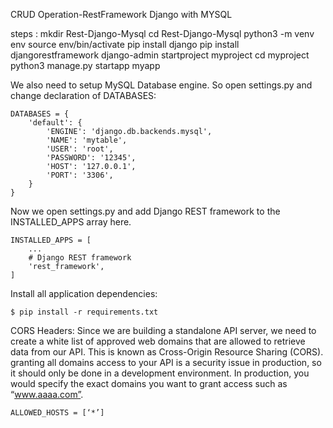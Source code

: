CRUD Operation-RestFramework Django with MYSQL

steps :
mkdir Rest-Django-Mysql
cd Rest-Django-Mysql
python3 -m venv env
source env/bin/activate
pip install django
pip install djangorestframework
django-admin startproject myproject
cd myproject
python3 manage.py startapp myapp

We also need to setup MySQL Database engine.
So open settings.py and change declaration of DATABASES:
```
DATABASES = {
    'default': {
        'ENGINE': 'django.db.backends.mysql',
        'NAME': 'mytable',
        'USER': 'root',
        'PASSWORD': '12345',
        'HOST': '127.0.0.1',
        'PORT': '3306',
    }
}
```
Now we open settings.py and add Django REST framework to the INSTALLED_APPS array here.
```
INSTALLED_APPS = [
    ...
    # Django REST framework 
    'rest_framework',
]
```
Install all application dependencies:
```
$ pip install -r requirements.txt
```
CORS Headers: Since we are building a standalone API server, we need to create a white list of approved web domains that are allowed to retrieve data from our API. This is known as Cross-Origin Resource Sharing (CORS).
granting all domains access to your API is a security issue in production, so it should only be done in a development environment. In production, you would specify the exact domains you want to grant access such as “www.aaaa.com”.
```
ALLOWED_HOSTS = [‘*’]
```
